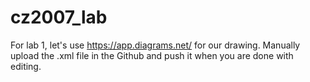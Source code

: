 # cz2007_lab

For lab 1, let's use https://app.diagrams.net/ for our drawing. Manually upload the .xml file in the Github and push it when you are done with editing.
